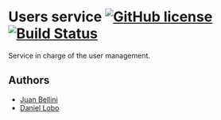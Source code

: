 
# Users service [![GitHub license](https://img.shields.io/badge/license-Apache%20License%202.0-blue.svg?style=flat)](http://www.apache.org/licenses/LICENSE-2.0) [![Build Status](https://travis-ci.org/coding-eval-platform/users-service.svg?branch=master)](https://travis-ci.org/coding-eval-platform/users-service)

Service in charge of the user management.


## Authors

* [Juan Bellini](https://github.com/juanmbellini)
* [Daniel Lobo](https://github.com/lobo)